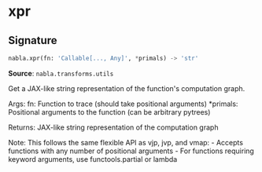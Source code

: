 # xpr

## Signature

```python
nabla.xpr(fn: 'Callable[..., Any]', *primals) -> 'str'
```

**Source**: `nabla.transforms.utils`

Get a JAX-like string representation of the function's computation graph.

Args:
    fn: Function to trace (should take positional arguments)
    *primals: Positional arguments to the function (can be arbitrary pytrees)

Returns:
    JAX-like string representation of the computation graph

Note:
    This follows the same flexible API as vjp, jvp, and vmap:
    - Accepts functions with any number of positional arguments
    - For functions requiring keyword arguments, use functools.partial or lambda

